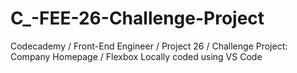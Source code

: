 # C_-FEE-26-Challenge-Project
Codecademy / Front-End Engineer / Project 26 / Challenge Project: Company Homepage / Flexbox 
Locally coded using VS Code